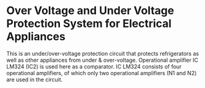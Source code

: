 # Over Voltage and Under Voltage Protection System for Electrical Appliances
This is an under/over-voltage protection circuit that protects refrigerators as well as other appliances from under &amp; over-voltage. Operational amplifier IC LM324 (IC2) is used here as a comparator. IC LM324 consists of four operational amplifiers, of which only two operational amplifiers (N1 and N2) are used in the circuit.
